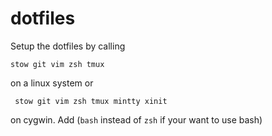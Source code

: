 # dotfiles

Setup the dotfiles by calling

    stow git vim zsh tmux 
 
 on a linux system or
 
     stow git vim zsh tmux mintty xinit
     
on cygwin. Add (`bash` instead of `zsh` if your want to use bash)
